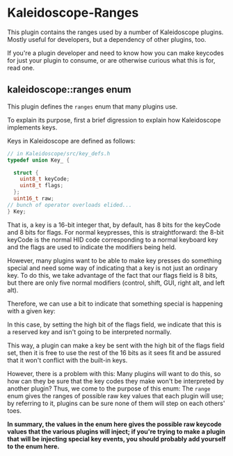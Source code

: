 # Kaleidoscope-Ranges

This plugin contains the ranges used by a number of Kaleidoscope plugins. Mostly
useful for developers, but a dependency of other plugins, too.

If you're a plugin developer and need to know how you can make keycodes for just your plugin to consume, or are otherwise curious what this is for, read one.

## kaleidoscope::ranges enum

This plugin defines the `ranges` enum that many plugins use.

To explain its purpose, first a brief digression to explain how Kaleidoscope implements keys.

Keys in Kaleidoscope are defined as follows:

```c++
// in Kaleidoscope/src/key_defs.h
typedef union Key_ {

  struct {
    uint8_t keyCode;
    uint8_t flags;
  };
  uint16_t raw;
// bunch of operator overloads elided...
} Key;
```
That is, a key is a 16-bit integer that, by default, has 8 bits for the keyCode and 8 bits for flags.
For normal keypresses, this is straightforward: the 8-bit keyCode is the normal HID code corresponding to a normal keyboard key and the flags are used to indicate the modifiers being held.

However, many plugins want to be able to make key presses do something special and need some way of indicating that a key is not just an ordinary key.
To do this, we take advantage of the fact that our flags field is 8 bits, but there are only five normal modifiers (control, shift, GUI, right alt, and left alt).
<!-- question: does bit six have any signicance? it seems to be unused
--> Therefore, we can use a bit to indicate that something special is happening with a given key:
In this case, by setting the high bit of the flags field, we indicate that this is a reserved key and isn't going to be interpreted normally.

This way, a plugin can make a key be sent with the high bit of the flags field set, then it is free to use the rest of the 16 bits as it sees fit and be assured that it won't conflict with the built-in keys.

However, there is a problem with this:
Many plugins will want to do this, so how can they be sure that the key codes they make won't be interpreted by another plugin?
Thus, we come to the purpose of this enum: 
The `range` enum gives the ranges of possible raw key values that each plugin will use; by referring to it, plugins can be sure none of them will step on each others' toes.

**In summary, the values in the enum here gives the possible raw keycode values that the various plugins will inject; if you're trying to make a plugin that will be injecting special key events, you should probably add yourself to the enum here.**
